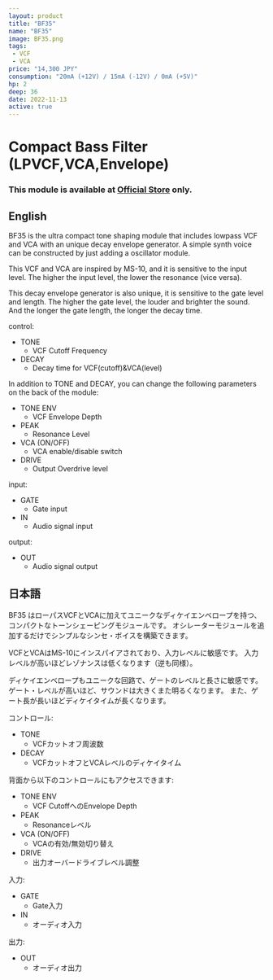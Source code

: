 ```yaml
---
layout: product
title: "BF35"
name: "BF35"
image: BF35.png
tags:
 - VCF
 - VCA
price: "14,300 JPY"
consumption: "20mA (+12V) / 15mA (-12V) / 0mA (+5V)"
hp: 2
deep: 36
date: 2022-11-13
active: true
---
```


# Compact Bass Filter (LPVCF,VCA,Envelope)

### This module is available at [Official Store](https://centrevillage.stores.jp/) only.

## English

BF35 is the ultra compact tone shaping module that includes lowpass VCF and VCA with an unique decay envelope generator.
A simple synth voice can be constructed by just adding a oscillator module.

This VCF and VCA are inspired by MS-10, and it is sensitive to the input level.
The higher the input level, the lower the resonance (vice versa).

This decay envelope generator is also unique, it is sensitive to the gate level and length.
The higher the gate level, the louder and brighter the sound.
And the longer the gate length, the longer the decay time.

control:

- TONE
  - VCF Cutoff Frequency
- DECAY
  - Decay time for VCF(cutoff)&VCA(level)

In addition to TONE and DECAY, you can change the following parameters on the back of the module:

- TONE ENV
  - VCF Envelope Depth
- PEAK
  - Resonance Level
- VCA (ON/OFF)
  - VCA enable/disable switch
- DRIVE
  - Output Overdrive level

input:

- GATE
  - Gate input
- IN
  - Audio signal input

output:

- OUT
  - Audio signal output

## 日本語

BF35 はローパスVCFとVCAに加えてユニークなディケイエンベロープを持つ、コンパクトなトーンシェーピングモジュールです。
オシレーターモジュールを追加するだけでシンプルなシンセ・ボイスを構築できます。

VCFとVCAはMS-10にインスパイアされており、入力レベルに敏感です。
入力レベルが高いほどレゾナンスは低くなります（逆も同様）。

ディケイエンベロープもユニークな回路で、ゲートのレベルと長さに敏感です。
ゲート・レベルが高いほど、サウンドは大きくまた明るくなります。
また、ゲート長が長いほどディケイタイムが長くなります。


コントロール:

- TONE
  - VCFカットオフ周波数
- DECAY
  - VCFカットオフとVCAレベルのディケイタイム

背面から以下のコントロールにもアクセスできます:

- TONE ENV
  - VCF CutoffへのEnvelope Depth
- PEAK
  - Resonanceレベル
- VCA (ON/OFF)
  - VCAの有効/無効切り替え
- DRIVE
  - 出力オーバードライブレベル調整

入力:

- GATE
  - Gate入力
- IN
  - オーディオ入力

出力:

- OUT
  - オーディオ出力
